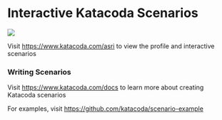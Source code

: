 # Interactive Katacoda Scenarios

[![](http://shields.katacoda.com/katacoda/asri/count.svg)](https://www.katacoda.com/asri "Get your profile on Katacoda.com")

Visit https://www.katacoda.com/asri to view the profile and interactive scenarios

### Writing Scenarios
Visit https://www.katacoda.com/docs to learn more about creating Katacoda scenarios

For examples, visit https://github.com/katacoda/scenario-example
